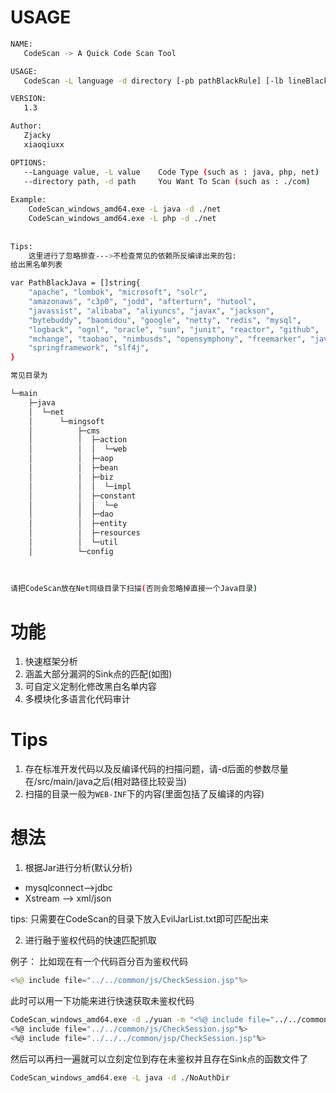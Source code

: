 
# USAGE

```bash
NAME:
   CodeScan -> A Quick Code Scan Tool

USAGE:
   CodeScan -L language -d directory [-pb pathBlackRule] [-lb lineBlackRule] [-u uploadRule] [-r rceRule]

VERSION:
   1.3

Author:
   Zjacky
   xiaoqiuxx

OPTIONS:
   --Language value, -L value    Code Type (such as : java, php, net)
   --directory path, -d path     You Want To Scan (such as : ./com)
  
Example:
	CodeScan_windows_amd64.exe -L java -d ./net
	CodeScan_windows_amd64.exe -L php -d ./net
	
	
Tips:
	这里进行了忽略排查--->不检查常见的依赖所反编译出来的包: 
给出黑名单列表

var PathBlackJava = []string{
	"apache", "lombok", "microsoft", "solr",
	"amazonaws", "c3p0", "jodd", "afterturn", "hutool",
	"javassist", "alibaba", "aliyuncs", "javax", "jackson",
	"bytebuddy", "baomidou", "google", "netty", "redis", "mysql",
	"logback", "ognl", "oracle", "sun", "junit", "reactor", "github",
	"mchange", "taobao", "nimbusds", "opensymphony", "freemarker", "java", "apiguardian", "hibernate", "javassist", "jboss", "junit", "mybatis",
	"springframework", "slf4j",
}

常见目录为

└─main
    ├─java
    │  └─net
    │      └─mingsoft
    │          ├─cms
    │          │  ├─action
    │          │  │  └─web
    │          │  ├─aop
    │          │  ├─bean
    │          │  ├─biz
    │          │  │  └─impl
    │          │  ├─constant
    │          │  │  └─e
    │          │  ├─dao
    │          │  ├─entity
    │          │  ├─resources
    │          │  └─util
    │          └─config
    
    
    
请把CodeScan放在Net同级目录下扫描(否则会忽略掉直接一个Java目录)
```

# 功能
1. 快速框架分析
2. 涵盖大部分漏洞的Sink点的匹配(如图)
3. 可自定义定制化修改黑白名单内容
4. 多模块化多语言化代码审计


# Tips
1. 存在标准开发代码以及反编译代码的扫描问题，请-d后面的参数尽量在/src/main/java之后(相对路径比较妥当)
2. 扫描的目录一般为`WEB-INF`下的内容(里面包括了反编译的内容)



# 想法
1. 根据Jar进行分析(默认分析)

+ mysqlconnect-->jdbc
+ Xstream --> xml/json

tips: 只需要在CodeScan的目录下放入EvilJarList.txt即可匹配出来

2. 进行融于鉴权代码的快速匹配抓取

例子：
比如现在有一个代码百分百为鉴权代码
```java
<%@ include file="../../common/js/CheckSession.jsp"%>
```

此时可以用一下功能来进行快速获取未鉴权代码

```bash
CodeScan_windows_amd64.exe -d ./yuan -m "<%@ include file="../../common/js/CheckSession.jsp"%>"
<%@ include file="../../common/js/CheckSession.jsp"%>
<%@ include file="../../../common/jsp/CheckSession.jsp"%>
```
然后可以再扫一遍就可以立刻定位到存在未鉴权并且存在Sink点的函数文件了
```bash
CodeScan_windows_amd64.exe -L java -d ./NoAuthDir
```
